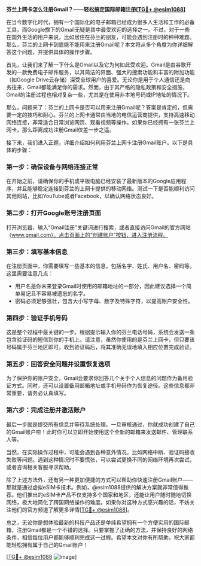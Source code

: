 **芬兰上网卡怎么注册Gmail？——轻松搞定国际邮箱注册[[TG💪+ @esim1088](https://t.me/s/esim1088)]**

在当今数字化时代，拥有一个国际化的电子邮箱已经成为很多人生活和工作的必备工具。而Google旗下的Gmail无疑是其中最受欢迎的选择之一。不过，对于一些在国外生活的用户来说，比如居住在芬兰的朋友，可能会遇到注册时的种种难题。那么，芬兰的上网卡到底能不能用来注册Gmail呢？本文将从多个角度为你详细解答这个问题，并提供具体的操作步骤。

首先，让我们来了解一下什么是Gmail以及它为何如此受欢迎。Gmail是由谷歌开发的一款免费电子邮件服务，以其简洁的界面、强大的搜索功能和丰富的附加功能（如Google Drive云存储）深受全球用户的喜爱。无论你是用于个人通信还是商务往来，Gmail都能满足你的需求。然而，由于其严格的隐私政策和安全措施，Gmail的注册过程也相对复杂一些，尤其是在使用非本地号码或IP地址的情况下。

那么，问题来了：芬兰的上网卡是否可以用来注册Gmail呢？答案是肯定的，但需要一定的技巧和耐心。芬兰的上网卡通常由当地的电信运营商提供，支持高速移动网络连接，非常适合日常浏览网页、观看视频等操作。如果你已经拥有一张芬兰上网卡，那么距离成功注册Gmail仅差一步之遥。

接下来，我们进入正题，详细介绍如何利用芬兰上网卡注册Gmail账户。以下是具体的步骤：

### **第一步：确保设备与网络连接正常**
在开始之前，请确保你的手机或平板电脑已经安装了最新版本的Google应用程序，并且能够稳定连接到芬兰的上网卡提供的移动网络。测试一下是否能顺利访问其他网站，比如YouTube或者Facebook，以确认网络状态良好。

### **第二步：打开Google账号注册页面**
打开浏览器，输入“Gmail注册”关键词进行搜索，或者直接访问Gmail的官方网站（www.gmail.com）。点击页面上的“创建账户”按钮，进入注册流程。

### **第三步：填写基本信息**
在注册页面中，你需要填写一些基本的信息，包括名字、姓氏、用户名、密码等。这里需要注意几点：
- 用户名是你未来登录Gmail时使用的邮箱地址的一部分，因此建议选择一个简单易记且不容易被遗忘的名字。
- 密码必须足够强壮，包含大小写字母、数字及特殊字符，以提高账户安全性。

### **第四步：验证手机号码**
这是整个过程中最关键的一步。根据提示输入你的芬兰电话号码，系统会发送一条包含验证码的短信到你的手机上。请注意，虽然你使用的是芬兰上网卡，但只要该号码属于芬兰地区即可。收到验证码后，将其准确无误地填入相应位置完成验证。

### **第五步：回答安全问题并设置恢复选项**
为了保护你的账户安全，Gmail会要求你回答几个关于个人信息的问题作为备用验证方式。同时，还可以设置备用邮箱地址或手机号码作为恢复途径。这些信息都非常重要，请务必认真填写。

### **第六步：完成注册并激活账户**
最后一步就是提交所有信息并等待系统处理。一旦审核通过，你就成功创建了自己的Gmail账户啦！此时你可以立即开始使用这个全新的邮箱来发送邮件、管理联系人等。

当然，在实际操作过程中，可能会遇到各种意外情况，比如网络中断、验证码接收失败等问题。遇到这种情况时不要慌张，可以尝试更换不同的网络环境再次尝试，或者咨询相关客服寻求帮助。

除了上述方法外，还有另一种更加便捷的方式可以帮助你快速注册Gmail账户——那就是通过虚拟eSIM卡技术。例如，@esim1088提供的解决方案就非常值得推荐。他们推出的eSIM卡产品不仅支持多个国家和地区，还能让用户随时随地切换网络，极大地简化了跨国网络操作的难度。如果你对这种方式感兴趣的话，不妨关注他们的官方频道了解更多详情[[TG💪+ @esim1088](https://t.me/s/esim1088)]。

总之，无论你是想体验最新的科技产品还是单纯希望拥有一个方便实用的国际邮箱，注册Gmail都是一个不错的选择。只要掌握了正确的方法，并保持良好的网络条件，相信每位用户都能够顺利完成这一过程。希望本文对你有所帮助，祝大家都能轻松拥有属于自己的Gmail账户！

[[TG💪+ @esim1088](https://t.me/s/esim1088) ![Image](https://i.postimg.cc/4NQfJmqS/Snipaste-2025-05-13-00-14-12.png)]
